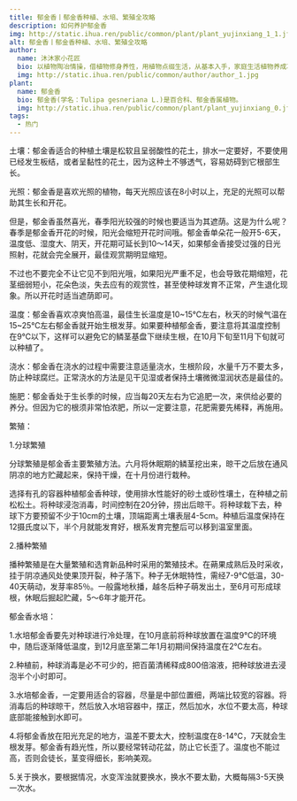 ```yaml
---
title: 郁金香丨郁金香种植、水培、繁殖全攻略
description: 如何养护郁金香
img: http://static.ihua.ren/public/common/plant/plant_yujinxiang_1_1.jfif
alt: 郁金香丨郁金香种植、水培、繁殖全攻略
author: 
  name: 沐沐家小花匠
  bio: 以植物陶冶情操，借植物修身养性，用植物点缀生活，从基本入手，家庭生活植物养成攻略。
  img: http://static.ihua.ren/public/common/author/author_1.jpg
plant: 
  name: 郁金香
  bio: 郁金香(学名：Tulipa gesneriana L.)是百合科、郁金香属植物。
  img: http://static.ihua.ren/public/common/plant/plant_yujinxiang_0.jfif
tags: 
  - 热门
---
```

<!-- ## 郁金香丨郁金香种植、水培、繁殖全攻略 -->

土壤：郁金香适合的种植土壤是松软且呈弱酸性的花土，排水一定要好，不要使用已经发生板结，或者呈黏性的花土，因为这种土不够透气，容易妨碍到它根部生长。

光照：郁金香是喜欢光照的植物，每天光照应该在8小时以上，充足的光照可以帮助其生长和开花。

但是，郁金香虽然喜光，春季阳光较强的时候也要适当为其遮荫。这是为什么呢？春季是郁金香开花的时候，阳光会缩短开花时间哦。郁金香单朵花一般开5-6天，温度低、湿度大、阴天，开花期可延长到10～14天，如果郁金香接受过强的日光照射，花就会完全展开，最佳观赏期明显缩短。

不过也不要完全不让它见不到阳光哦，如果阳光严重不足，也会导致花期缩短，花茎细弱短小，花朵色淡，失去应有的观赏性，甚至使种球发育不正常，产生退化现象。所以开花时适当遮荫即可。

温度：郁金香喜欢凉爽怕高温，最佳生长温度是10~15℃左右，秋天的时候气温在15~25℃左右郁金香就开始生根发芽。如果要种植郁金香，要注意将其温度控制在9℃以下，这样可以避免它的鳞茎基盘下继续生根，在10月下旬至11月下旬就可以种植了。

浇水：郁金香在浇水的过程中需要注意适量浇水，生根阶段，水量千万不要太多，防止种球腐烂。正常浇水的方法是见干见湿或者保持土壤微微湿润状态是最佳的。

施肥：郁金香处于生长季的时候，应当每20天左右为它追肥一次，来供给必要的养分。但因为它的根须非常怕浓肥，所以一定要注意，花肥需要先稀释，再施用。

繁殖：

1.分球繁殖

分球繁殖是郁金香主要繁殖方法。六月将休眠期的鳞茎挖出来，晾干之后放在通风阴凉的地方贮藏起来，保持干燥，在十月份进行栽种。

选择有孔的容器种植郁金香种球，使用排水性能好的砂土或砂性壤土，在种植之前松松土。将种球浸泡消毒，时间控制在20分钟，捞出后晾干。将种球栽下去，种球下方要预留不少于10cm的土壤，顶端距离土壤表层4-5cm。种植后温度保持在12摄氏度以下，半个月就能发育好，根系发育完整后可以移到温室里面。

2.播种繁殖

播种繁殖是在大量繁殖和选育新品种时采用的繁殖技术。在蒴果成熟后及时采收，挂于阴凉通风处使果顶开裂，种子落下。种子无休眠特性，需经7-9℃低温，30-40天萌动，发芽率85％。一般露地秋播，越冬后种子萌发出土，至6月可形成球根，休眠后掘起贮藏，5～6年才能开花。

郁金香水培：

1.水培郁金香要先对种球进行冷处理，在10月底前将种球放置在温度9℃的环境中，随后逐渐降低温度，到12月底至第二年1月初期间保持温度在2℃左右。

2.种植前，种球消毒是必不可少的，把百菌清稀释成800倍溶液，把种球放进去浸泡半个小时即可。

3.水培郁金香，一定要用适合的容器，尽量是中部位置细，两端比较宽的容器。将消毒后的种球晾干，然后放入水培容器中，摆正，然后加水，水位不要太高，种球底部能接触到水即可。

4.将郁金香放在阳光充足的地方，温差不要太大，控制温度在8-14℃，7天就会生根发芽。郁金香有趋光性，所以要经常转动花盆，防止它长歪了。温度也不能过高，否则会徒长，茎变得细长，影响美观。

5.关于换水，要根据情况，水变浑浊就要换水，换水不要太勤，大概每隔3-5天换一次水。
